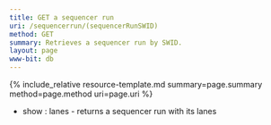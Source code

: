 ```yaml
---
title: GET a sequencer run
uri: /sequencerrun/(sequencerRunSWID)
method: GET
summary: Retrieves a sequencer run by SWID.
layout: page
www-bit: db
---
```


{% include_relative resource-template.md summary=page.summary method=page.method uri=page.uri %}

* show
: lanes - returns a sequencer run with its lanes 

